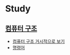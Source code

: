 # Study

## [컴퓨터 구조](./computer-structure)

- [컴퓨터 구조 거시적으로 보기](./computer-structure/컴퓨터구조-거시적으로-보기.md)
- [명령어](./computer-structure/명령어.md)
